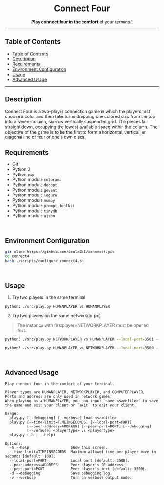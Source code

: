 <p align="center">
  <h1 align="center"> Connect Four </h1>
</p>

<p align="center">
  <b>Play connect four in the comfort</b> of your <i>terminal</i>!
</p>

---

## Table of Contents

- [Table of Contents](#table-of-contents)
- [Description](#description)
- [Requirements](#requirements)
- [Environment Configuration](#environment-configuration)
- [Usage](#usage)
- [Advanced Usage](#advanced-usage)

---

## Description

Connect Four is a two-player connection game in which the players first choose a color and then take turns dropping one colored disc from the top into a seven-column, six-row vertically suspended grid. The pieces fall straight down, occupying the lowest available space within the column. The objective of the game is to be the first to form a horizontal, vertical, or diagonal line of four of one's own discs.
<br>

## Requirements

- Git
- Python 3
- Python `pip`
- Python module `colorama`
- Python module `docopt`
- Python module `gevent`
- Python module `loguru`
- Python module `numpy`
- Python module `prompt_toolkit`
- Python module `tinydb`
- Python module `ujson`
<br>

## Environment Configuration

  ```bash
  git clone https://github.com/BoulaZa5/connect4.git
  cd connect4
  bash ./scripts/configure_connect4.sh
  ```
<br>

## Usage

1. Try two players in the same terminal
  ```bash
  python3 ./src/play.py HUMANPLAYER vs HUMANPLAYER
  ```

2. Try two players on the same network(or pc)

  > The instance with firstplayer=NETWORKPLAYER must be opened first.

  ```bash
  python3 ./src/play.py NETWORKPLAYER vs HUMANPLAYER --local-port=3501 --peer-address=127.0.0.1 --peer-port=3500
  ```
  ```bash
  python3 ./src/play.py HUMANPLAYER vs NETWORKPLAYER --local-port=3500 --peer-address=127.0.0.1 --peer-port=3501
  ```
<br>

## Advanced Usage

```
Play connect four in the comfort of your terminal.

Player types are HUMANPLAYER, NETWORKPLAYER, and COMPUTERPLAYER.
Ports and address are only used in network games.
When playing as a HUMANPLAYER, you can input `save <savefile>` to save the game and exit your client or `exit` to exit your client.

Usage:
  play.py [--debugging] [--verbose] load <savefile>
  play.py [--time-limit=TIMEINSECONDS] [--local-port=PORT]
          [--peer-address=ADDRESS] [--peer-port=PORT] [--debugging]
          [--verbose] <playertype> vs <playertype>
  play.py (-h | --help)

Options:
  -h --help                   Show this screen.
  --time-limit=TIMEINSECONDS  Maximum allowed time per player move in seconds [default: 180].
  --local-port=PORT           Local port [default: 3500].
  --peer-address=ADDRESS      Peer player's IP address.
  --peer-port=PORT            Peer player's port [default: 3500].
  -d --debugging              Save debugging log.
  -v --verbose                Turn on verbose output mode.
```

<br>

<br>
